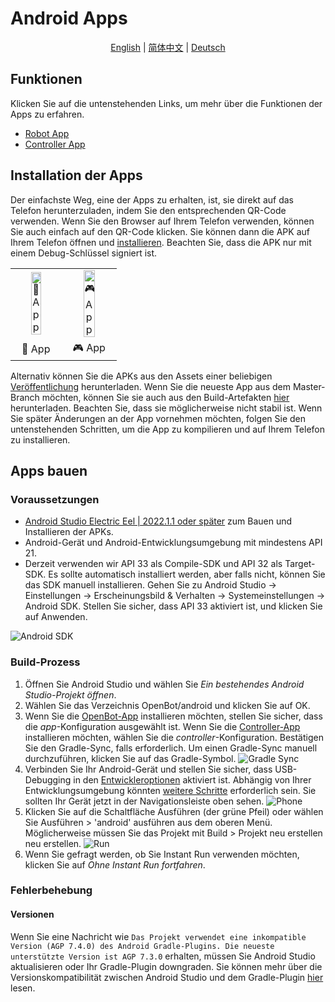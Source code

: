 # Android Apps

<p align="center">
  <a href="README.md">English</a> |
  <a href="README_CN.md">简体中文</a> |
  <a href="README.de-DE.md">Deutsch</a>
</p>

## Funktionen

Klicken Sie auf die untenstehenden Links, um mehr über die Funktionen der Apps zu erfahren.

- [Robot App](robot/README.md)
- [Controller App](controller/README.md)

## Installation der Apps

Der einfachste Weg, eine der Apps zu erhalten, ist, sie direkt auf das Telefon herunterzuladen, indem Sie den entsprechenden QR-Code verwenden. Wenn Sie den Browser auf Ihrem Telefon verwenden, können Sie auch einfach auf den QR-Code klicken. Sie können dann die APK auf Ihrem Telefon öffnen und [installieren](https://www.lifewire.com/install-apk-on-android-4177185). Beachten Sie, dass die APK nur mit einem Debug-Schlüssel signiert ist.

<table style="width:100%;border:none;text-align:center">
  <tr>
    <td>  <a href="https://app.openbot.org/robot" target="_blank">
    <img alt="🤖 App" width="50%" src="../docs/images/robot_app_qr_code.png" />
  </a>
    </td>
    <td>
  <a href="https://app.openbot.org/controller" target="_blank">
    <img alt="🎮 App" width="50%" src="../docs/images/controller_app_qr_code.png" />
  </a>
      </td>
  </tr>
  <tr>
    <td>🤖 App</td>
    <td>🎮 App</td>
  </tr>
</table>

Alternativ können Sie die APKs aus den Assets einer beliebigen [Veröffentlichung](https://github.com/intel-isl/OpenBot/releases) herunterladen. Wenn Sie die neueste App aus dem Master-Branch möchten, können Sie sie auch aus den Build-Artefakten [hier](https://github.com/intel-isl/OpenBot/actions?query=workflow%3A%22Java+CI+with+Gradle%22) herunterladen. Beachten Sie, dass sie möglicherweise nicht stabil ist. Wenn Sie später Änderungen an der App vornehmen möchten, folgen Sie den untenstehenden Schritten, um die App zu kompilieren und auf Ihrem Telefon zu installieren.

## Apps bauen

### Voraussetzungen

- [Android Studio Electric Eel | 2022.1.1 oder später](https://developer.android.com/studio/index.html) zum Bauen und Installieren der APKs.
- Android-Gerät und Android-Entwicklungsumgebung mit mindestens API 21.
- Derzeit verwenden wir API 33 als Compile-SDK und API 32 als Target-SDK. Es sollte automatisch installiert werden, aber falls nicht, können Sie das SDK manuell installieren. Gehen Sie zu Android Studio -> Einstellungen -> Erscheinungsbild & Verhalten -> Systemeinstellungen -> Android SDK. Stellen Sie sicher, dass API 33 aktiviert ist, und klicken Sie auf Anwenden.

![Android SDK](../docs/images/android_studio_sdk.jpg)

### Build-Prozess

1. Öffnen Sie Android Studio und wählen Sie *Ein bestehendes Android Studio-Projekt öffnen*.
2. Wählen Sie das Verzeichnis OpenBot/android und klicken Sie auf OK.
3. Wenn Sie die [OpenBot-App](app/README.md) installieren möchten, stellen Sie sicher, dass die *app*-Konfiguration ausgewählt ist. Wenn Sie die [Controller-App](controller/README.md) installieren möchten, wählen Sie die *controller*-Konfiguration. Bestätigen Sie den Gradle-Sync, falls erforderlich. Um einen Gradle-Sync manuell durchzuführen, klicken Sie auf das Gradle-Symbol.
  ![Gradle Sync](../docs/images/android_studio_bar_gradle.jpg)
4. Verbinden Sie Ihr Android-Gerät und stellen Sie sicher, dass USB-Debugging in den [Entwickleroptionen](https://developer.android.com/studio/debug/dev-options) aktiviert ist. Abhängig von Ihrer Entwicklungsumgebung könnten [weitere Schritte](https://developer.android.com/studio/run/device) erforderlich sein. Sie sollten Ihr Gerät jetzt in der Navigationsleiste oben sehen.
  ![Phone](../docs/images/android_studio_bar_phone.jpg)
5. Klicken Sie auf die Schaltfläche Ausführen (der grüne Pfeil) oder wählen Sie Ausführen > 'android' ausführen aus dem oberen Menü. Möglicherweise müssen Sie das Projekt mit Build > Projekt neu erstellen neu erstellen.
  ![Run](../docs/images/android_studio_bar_run.jpg)
6. Wenn Sie gefragt werden, ob Sie Instant Run verwenden möchten, klicken Sie auf *Ohne Instant Run fortfahren*.

### Fehlerbehebung

#### Versionen

Wenn Sie eine Nachricht wie `Das Projekt verwendet eine inkompatible Version (AGP 7.4.0) des Android Gradle-Plugins. Die neueste unterstützte Version ist AGP 7.3.0` erhalten, müssen Sie Android Studio aktualisieren oder Ihr Gradle-Plugin downgraden. Sie können mehr über die Versionskompatibilität zwischen Android Studio und dem Gradle-Plugin [hier](https://developer.android.com/studio/releases/gradle-plugin#android_gradle_plugin_and_android_studio_compatibility) lesen.